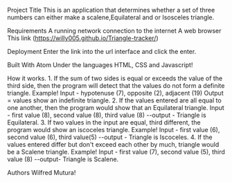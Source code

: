 Project Title
This is an application that determines whether a set of three numbers can either make a scalene,Equilateral and or Isosceles triangle.

Requirements
A running network connection to the internet
A web browser
This link (https://willy005.github.io/Triangle-tracker/)

Deployment
Enter the link into the url interface and click the enter.

Built With
Atom
Under the languages HTML, CSS and Javascript!

How it works.
1.
If the sum of two sides is equal or exceeds the value of the third side, then the program will detect that the values do not form a definite triangle.
Example!
 Input - hypotenuse (7), opposite (2), adjacent (19)
 Output = values show an indefinite triangle.
2.
If the values entered are all equal to one another, then the program would show that an Equilateral triangle.
Input - first value (8), second value (8), third value (8) --output - Triangle is Equilateral.
3.
If two values in the input are equal, third different, the program would show an iscoceles triangle.
Example!
Input - first value (6), second value (6), third value(5) --output - Triangle is Iscoceles.
4.
If the values entered differ but don't exceed each other by much, triangle would be a Scalene triangle.
Example!
Input - first value (7), second value (5), third value (8) --output- Triangle is Scalene.

Authors
Wilfred Mutura!
